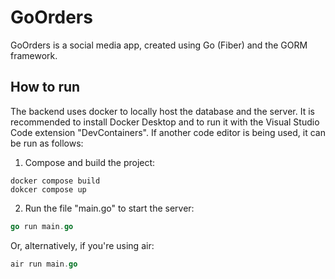 # GoOrders

GoOrders is a social media app, created using Go (Fiber) and the GORM framework. 


## How to run
The backend uses docker to locally host the database and the server. It is recommended to install Docker Desktop and to run it with the Visual Studio Code extension "DevContainers".
If another code editor is being used, it can be run as follows:
1. Compose and build the project: 
```docker
docker compose build
dokcer compose up
```
2. Run the file "main.go" to start the server:
```go
go run main.go
```
Or, alternatively, if you're using air:
```go
air run main.go
```


